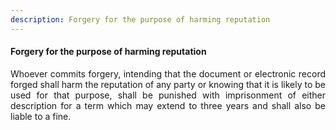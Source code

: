 ```yaml
---
description: Forgery for the purpose of harming reputation
---
```


#### Forgery for the purpose of harming reputation
<div style="text-align: justify">

Whoever commits forgery, intending that the document or electronic record forged shall harm the reputation of any party or knowing that it is likely to be used for that purpose, shall be punished with imprisonment of either description for a term which may extend to three years and shall also be liable to a fine.

</div>
